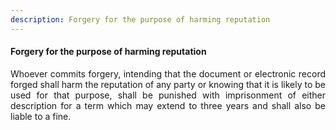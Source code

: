 ```yaml
---
description: Forgery for the purpose of harming reputation
---
```


#### Forgery for the purpose of harming reputation
<div style="text-align: justify">

Whoever commits forgery, intending that the document or electronic record forged shall harm the reputation of any party or knowing that it is likely to be used for that purpose, shall be punished with imprisonment of either description for a term which may extend to three years and shall also be liable to a fine.

</div>
